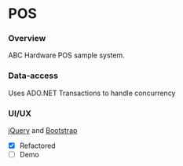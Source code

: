POS
===
### Overview
ABC Hardware POS sample system.
### Data-access
Uses ADO.NET Transactions to handle concurrency
### UI/UX
[jQuery](http://jquery.com/) and [Bootstrap](http://getbootstrap.com/2.3.2/)

- [x] Refactored
- [ ] Demo
